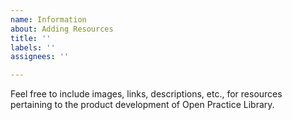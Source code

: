 ```yaml
---
name: Information
about: Adding Resources
title: ''
labels: ''
assignees: ''

---
```


Feel free to include images, links, descriptions, etc., for resources pertaining to the product development of Open Practice Library.
